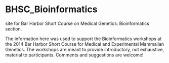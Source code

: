 BHSC_Bioinformatics
===================

site for Bar Harbor Short Course on Medical Genetics: Bioinformatics section.

The information here was used to support the Bioinformatics workshops at the 2014 Bar Harbor Short Course for Medical and Experimental Mammalian Genetics. The workshops are meant to provide introductory, not exhaustive, material to participants. Comments and suggestions are welcome!
